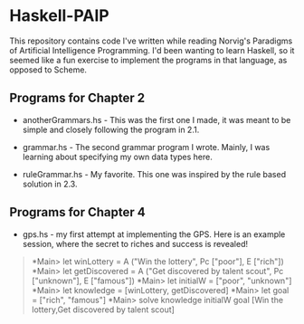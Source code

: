 Haskell-PAIP
============
This repository contains code I've written while reading Norvig's Paradigms of Artificial Intelligence Programming. I'd been wanting to learn Haskell, so it seemed like a fun exercise to implement the programs in that language, as opposed to Scheme.

Programs for Chapter 2
----------------------
* anotherGrammars.hs - This was the first one I made, it was meant to be simple and closely following the program in 2.1.

* grammar.hs - The second grammar program I wrote. Mainly, I was learning about specifying my own data types here.

* ruleGrammar.hs - My favorite. This one was inspired by the rule based solution in 2.3.

Programs for Chapter 4
----------------------
* gps.hs - my first attempt at implementing the GPS. Here is an example session, where the secret to riches and success is revealed!

> *Main> let winLottery = A ("Win the lottery", Pc ["poor"], E ["rich"])
> *Main> let getDiscovered = A ("Get discovered by talent scout", Pc ["unknown"], E ["famous"])
> *Main> let initialW = ["poor", "unknown"]
> *Main> let knowledge = [winLottery, getDiscovered]
> *Main> let goal = ["rich", "famous"]
> *Main> solve knowledge initialW goal
> [Win the lottery,Get discovered by talent scout]

